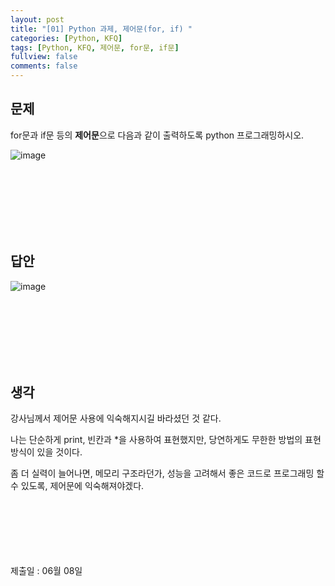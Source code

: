 ```yaml
---
layout: post
title: "[01] Python 과제, 제어문(for, if) "
categories: [Python, KFQ]
tags: [Python, KFQ, 제어문, for문, if문]
fullview: false
comments: false
---
```


## 문제
for문과 if문 등의 **제어문**으로 다음과 같이 출력하도록 python 프로그래밍하시오.

![image](https://user-images.githubusercontent.com/84369912/126753356-20a33a77-9c18-45e8-8bd7-bfba28ac4e3f.png)

<br><br><br><br><br><br>

## 답안
![image](https://user-images.githubusercontent.com/84369912/126753395-c035f87f-318f-45d9-99b9-d00f8135ba66.png)

<br><br><br><br><br><br>

## 생각
강사님께서 제어문 사용에 익숙해지시길 바라셨던 것 같다.

나는 단순하게 print, 빈칸과 *을 사용하여 표현했지만, 당연하게도 무한한 방법의 표현 방식이 있을 것이다.

좀 더 실력이 늘어나면, 메모리 구조라던가, 성능을 고려해서 좋은 코드로 프로그래밍 할 수 있도록, 제어문에 익숙해져야겠다.


<br><br><br><br><br><br>
제출일 : 06월 08일